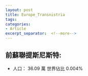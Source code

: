 ```yaml
---
layout: post
title: Europe_Transnistria
tags: 
categories:
- Article
excerpt_separator:  <!--more-->
---
```

## 前蘇聯提斯尼斯特:
- 人口： 36.09 萬 世界佔比 0.004%